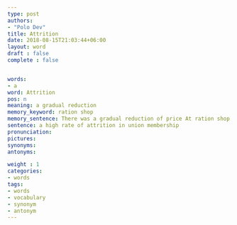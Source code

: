 ```yaml
---
type: post
authors:
- "Polo Dev"
title: Attrition
date: 2018-08-15T21:03:44+06:00
layout: word
draft : false
complete : false


words:
- a
word: Attrition
pos: n
meaning: a gradual reduction
memory_keyword: ration shop
memory_sentence: There was a gradual reduction of price At ration shop
sentence: a high rate of attrition in union membership
pronunciation:
pictures:
synonyms:
antonyms:

weight : 1
categories:
- words
tags:
- words
- vocabulary
- synonym
- antonym
---
```

